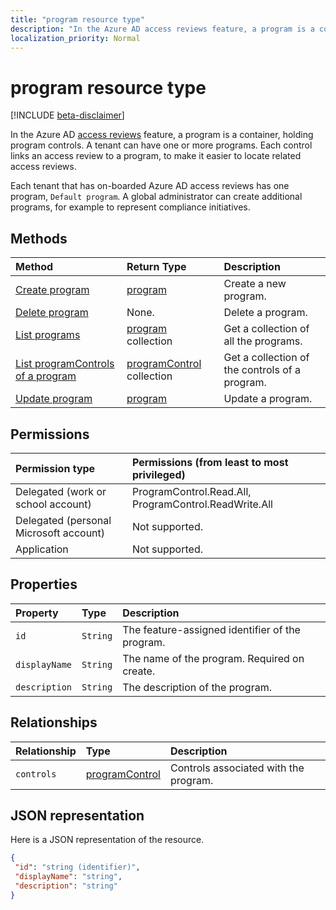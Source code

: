 ```yaml
---
title: "program resource type"
description: "In the Azure AD access reviews feature, a program is a container, holding program controls. A tenant can have one or more programs.  Each control links an access review to a program, to make it easier to locate related access reviews.  "
localization_priority: Normal
---
```


# program resource type

[!INCLUDE [beta-disclaimer](../../includes/beta-disclaimer.md)]

In the Azure AD [access reviews](accessreviews-root.md) feature, a program is a container, holding program controls. A tenant can have one or more programs.  Each control links an access review to a program, to make it easier to locate related access reviews.  

Each tenant that has on-boarded Azure AD access reviews has one program, `Default program`.  A global administrator can create additional programs, for example to represent compliance initiatives. 


## Methods

| Method		   | Return Type	|Description|
|:---------------|:--------|:----------|
|[Create program](../api/program-create.md) |	[program](program.md)	|	Create a new program.|
|[Delete program](../api/program-delete.md) |	None.	|	Delete a program.|
|[List programs](../api/program-list.md) |	[program](program.md) collection|	Get a collection of all the programs.|
|[List programControls of a program](../api/program-listcontrols.md) |		[programControl](programcontrol.md) collection|	Get a collection of the controls of a program.|
|[Update program](../api/program-update.md) |	[program](program.md)|	Update a program.|

## Permissions

|Permission type                        | Permissions (from least to most privileged)              |
|:--------------------------------------|:---------------------------------------------------------|
|Delegated (work or school account)     | ProgramControl.Read.All, ProgramControl.ReadWrite.All |
|Delegated (personal Microsoft account) | Not supported. |
|Application                            | Not supported. |


## Properties
| Property	   | Type	|Description|
|:---------------|:--------|:----------|
| `id`                        |`String`                              |  The feature-assigned identifier of the program.                    |
| `displayName`               |`String`                              |  The name of the program.  Required on create.                  |
| `description`               |`String`                              |  The description of the program.           |

## Relationships
| Relationship | Type	|Description|
|:---------------|:--------|:----------|
| `controls`                  |[programControl](programcontrol.md) | Controls associated with the program. |

## JSON representation

Here is a JSON representation of the resource.

<!-- {
  "blockType": "resource",
  "optionalProperties": [

  ],
  "@odata.type": "microsoft.graph.program"
}-->

```json
{
 "id": "string (identifier)",
 "displayName": "string",
 "description": "string"
}

```

<!--
{
  "type": "#page.annotation",
  "description": "program resource",
  "keywords": "",
  "section": "documentation",
  "tocPath": "",
  "suppressions": []
}
-->
